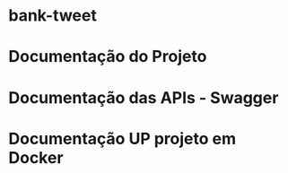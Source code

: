 # bank-tweet
# Documentação do Projeto
# Documentação das APIs - Swagger
# Documentação UP projeto em Docker
